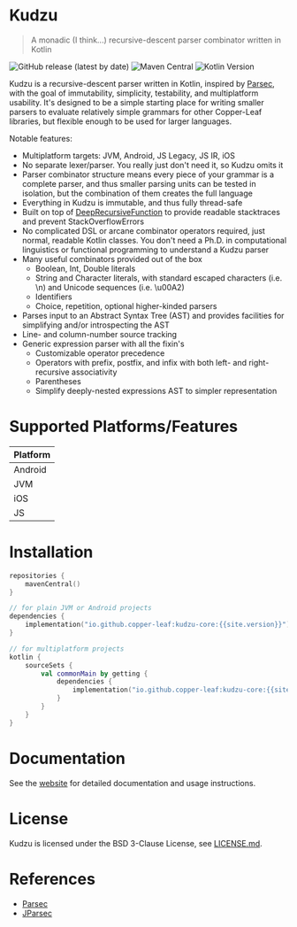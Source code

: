 # Kudzu

> A monadic (I think...) recursive-descent parser combinator written in Kotlin

![GitHub release (latest by date)](https://img.shields.io/github/v/release/copper-leaf/kudzu)
![Maven Central](https://img.shields.io/maven-central/v/io.github.copper-leaf/kudzu-core)
![Kotlin Version](https://img.shields.io/badge/Kotlin-1.4.32-orange)

Kudzu is a recursive-descent parser written in Kotlin, inspired by [Parsec](https://github.com/haskell/parsec), with the
goal of immutability, simplicity, testability, and multiplatform usability. It's designed to be a simple starting place 
for writing smaller parsers to evaluate relatively simple grammars for other Copper-Leaf libraries, but flexible enough 
to be used for larger languages.

Notable features:

- Multiplatform targets: JVM, Android, JS Legacy, JS IR, iOS
- No separate lexer/parser. You really just don't need it, so Kudzu omits it
- Parser combinator structure means every piece of your grammar is a complete parser, and thus smaller parsing units can 
  be tested in isolation, but the combination of them creates the full language
- Everything in Kudzu is immutable, and thus fully thread-safe
- Built on top of [DeepRecursiveFunction](https://kotlinlang.org/api/latest/jvm/stdlib/kotlin/-deep-recursive-function/#:~:text=Defines%20deep%20recursive%20function%20that,function%20use%20its%20invoke%20function.&text=The%20block%20of%20code%20defines%20the%20body%20of%20a%20recursive%20function.)
  to provide readable stacktraces and prevent StackOverflowErrors
- No complicated DSL or arcane combinator operators required, just normal, readable Kotlin classes. You don't need a 
  Ph.D. in computational linguistics or functional programming to understand a Kudzu parser
- Many useful combinators provided out of the box
    - Boolean, Int, Double literals
    - String and Character literals, with standard escaped characters (i.e. \n) and Unicode sequences (i.e. \u00A2)
    - Identifiers
    - Choice, repetition, optional higher-kinded parsers
- Parses input to an Abstract Syntax Tree (AST) and provides facilities for simplifying and/or introspecting the AST 
- Line- and column-number source tracking
- Generic expression parser with all the fixin's
    - Customizable operator precedence
    - Operators with prefix, postfix, and infix with both left- and right-recursive associativity
    - Parentheses
    - Simplify deeply-nested expressions AST to simpler representation

# Supported Platforms/Features

| Platform |
| -------- |
| Android  |
| JVM      |
| iOS      |
| JS       |

# Installation

```kotlin
repositories {
    mavenCentral()
}

// for plain JVM or Android projects
dependencies {
    implementation("io.github.copper-leaf:kudzu-core:{{site.version}}")
}

// for multiplatform projects
kotlin {
    sourceSets {
        val commonMain by getting {
            dependencies {
                implementation("io.github.copper-leaf:kudzu-core:{{site.version}}")
            }
        }
    }
}
```

# Documentation

See the [website](https://copper-leaf.github.io/kudzu/) for detailed documentation and usage instructions.

# License

Kudzu is licensed under the BSD 3-Clause License, see [LICENSE.md](https://github.com/copper-leaf/kudzu/tree/master/LICENSE.md).

# References

- [Parsec](https://github.com/haskell/parsec)
- [JParsec](https://github.com/jparsec/jparsec)
